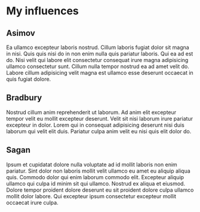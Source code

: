 # My influences

## Asimov

Ea ullamco excepteur laboris nostrud. Cillum laboris fugiat dolor sit magna in nisi. Quis quis nisi do in non enim nulla quis pariatur laboris. Qui ea ad est do. Nisi velit qui labore elit consectetur consequat irure magna adipisicing ullamco consectetur sunt. Cillum nulla tempor nostrud ea ad amet velit do. Labore cillum adipisicing velit magna est ullamco esse deserunt occaecat in quis fugiat dolore.

## Bradbury

Nostrud cillum anim reprehenderit ut laborum. Ad anim elit excepteur tempor velit eu mollit excepteur deserunt. Velit sit nisi laborum irure pariatur excepteur in dolor. Lorem qui in consequat adipisicing deserunt nisi duis laborum qui velit elit duis. Pariatur culpa anim velit eu nisi quis elit dolor do.

## Sagan

Ipsum et cupidatat dolore nulla voluptate ad id mollit laboris non enim pariatur. Sint dolor non laboris mollit velit ullamco eu amet eu aliquip aliqua quis. Commodo dolor qui enim laborum commodo elit. Excepteur aliquip ullamco qui culpa id minim sit qui ullamco. Nostrud ex aliqua et eiusmod. Dolore tempor proident dolore deserunt eu sit proident dolore culpa ullamco mollit dolor labore. Qui excepteur ipsum consectetur excepteur mollit occaecat irure culpa.